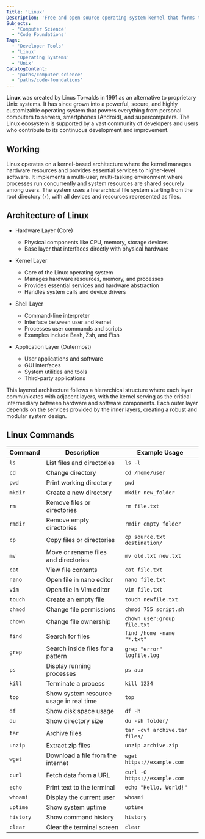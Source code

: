 ```yaml
---
Title: 'Linux'
Description: 'Free and open-source operating system kernel that forms the foundation of numerous operating systems (distributions).'
Subjects:
  - 'Computer Science'
  - 'Code Foundations'
Tags:
  - 'Developer Tools'
  - 'Linux'
  - 'Operating Systems'
  - 'Unix'
CatalogContent:
  - 'paths/computer-science'
  - 'paths/code-foundations'
---
```


**Linux** was created by Linus Torvalds in 1991 as an alternative to proprietary Unix systems. It has since grown into a powerful, secure, and highly customizable operating system that powers everything from personal computers to servers, smartphones (Android), and supercomputers. The Linux ecosystem is supported by a vast community of developers and users who contribute to its continuous development and improvement.

## Working

Linux operates on a kernel-based architecture where the kernel manages hardware resources and provides essential services to higher-level software. It implements a multi-user, multi-tasking environment where processes run concurrently and system resources are shared securely among users. The system uses a hierarchical file system starting from the root directory (`/`), with all devices and resources represented as files.

## Architecture of Linux

- Hardware Layer (Core)

  - Physical components like CPU, memory, storage devices
  - Base layer that interfaces directly with physical hardware

- Kernel Layer

  - Core of the Linux operating system
  - Manages hardware resources, memory, and processes
  - Provides essential services and hardware abstraction
  - Handles system calls and device drivers

- Shell Layer

  - Command-line interpreter
  - Interface between user and kernel
  - Processes user commands and scripts
  - Examples include Bash, Zsh, and Fish

- Application Layer (Outermost)
  - User applications and software
  - GUI interfaces
  - System utilities and tools
  - Third-party applications

This layered architecture follows a hierarchical structure where each layer communicates with adjacent layers, with the kernel serving as the critical intermediary between hardware and software components. Each outer layer depends on the services provided by the inner layers, creating a robust and modular system design.

## Linux Commands

| Command   | Description                             | Example Usage                 |
| --------- | --------------------------------------- | ----------------------------- |
| `ls`      | List files and directories              | `ls -l`                       |
| `cd`      | Change directory                        | `cd /home/user`               |
| `pwd`     | Print working directory                 | `pwd`                         |
| `mkdir`   | Create a new directory                  | `mkdir new_folder`            |
| `rm`      | Remove files or directories             | `rm file.txt`                 |
| `rmdir`   | Remove empty directories                | `rmdir empty_folder`          |
| `cp`      | Copy files or directories               | `cp source.txt destination/`  |
| `mv`      | Move or rename files and directories    | `mv old.txt new.txt`          |
| `cat`     | View file contents                      | `cat file.txt`                |
| `nano`    | Open file in nano editor                | `nano file.txt`               |
| `vim`     | Open file in Vim editor                 | `vim file.txt`                |
| `touch`   | Create an empty file                    | `touch newfile.txt`           |
| `chmod`   | Change file permissions                 | `chmod 755 script.sh`         |
| `chown`   | Change file ownership                   | `chown user:group file.txt`   |
| `find`    | Search for files                        | `find /home -name "*.txt"`    |
| `grep`    | Search inside files for a pattern       | `grep "error" logfile.log`    |
| `ps`      | Display running processes               | `ps aux`                      |
| `kill`    | Terminate a process                     | `kill 1234`                   |
| `top`     | Show system resource usage in real time | `top`                         |
| `df`      | Show disk space usage                   | `df -h`                       |
| `du`      | Show directory size                     | `du -sh folder/`              |
| `tar`     | Archive files                           | `tar -cvf archive.tar files/` |
| `unzip`   | Extract zip files                       | `unzip archive.zip`           |
| `wget`    | Download a file from the internet       | `wget https://example.com`    |
| `curl`    | Fetch data from a URL                   | `curl -O https://example.com` |
| `echo`    | Print text to the terminal              | `echo "Hello, World!"`        |
| `whoami`  | Display the current user                | `whoami`                      |
| `uptime`  | Show system uptime                      | `uptime`                      |
| `history` | Show command history                    | `history`                     |
| `clear`   | Clear the terminal screen               | `clear`                       |
